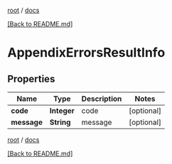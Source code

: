 [root](./../ "root") / [docs](./ "docs")

[[Back to README.md]](./../README.md "[Back to README.md]")

# AppendixErrorsResultInfo

## Properties

| Name | Type | Description | Notes |
|------------ | ------------- | ------------- | -------------|
|**code** | **Integer** | code |  [optional] |
|**message** | **String** | message |  [optional] |

[root](./../ "root") / [docs](./ "docs")

[[Back to README.md]](./../README.md "[Back to README.md]")
